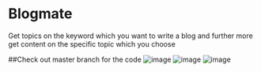 # Blogmate
Get topics on the keyword which you want to write a blog and further more get content on the specific topic which you choose

##Check out master branch for the code
![image](https://user-images.githubusercontent.com/85927700/187615025-3df65630-5933-437c-9858-790385423ad9.png)
![image](https://user-images.githubusercontent.com/85927700/187615194-40e33c18-d26d-4a65-b680-27262a9879ea.png)
![image](https://user-images.githubusercontent.com/85927700/187615287-8833342f-d566-4dc4-9abc-a15b32d6b274.png)

